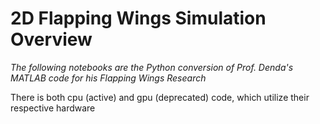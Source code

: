 # 2D Flapping Wings Simulation Overview

*The following notebooks are the Python conversion of Prof. Denda's MATLAB code for his Flapping Wings Research*

There is both cpu (active) and gpu (deprecated) code, which utilize their respective hardware
